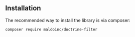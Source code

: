 ## Installation

The recommended way to install the library is via composer:

```
composer require maldoinc/doctrine-filter
```
